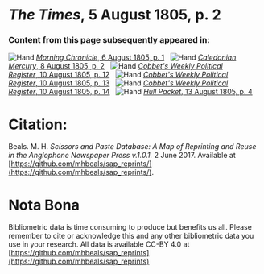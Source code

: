 # *The Times*, 5 August 1805, p. 2  
  
### Content from this page subsequently appeared in:  
![Hand](http://scissorsandpaste.net/wp-content/uploads/2017/06/smallhandpointer.png) [*Morning Chronicle*, 6 August 1805, p. 1](https://mhbeals.github.io/sap_html/Morning-Chronicle/Morning-Chronicle-6-August-1805-p-1)  
![Hand](http://scissorsandpaste.net/wp-content/uploads/2017/06/smallhandpointer.png) [*Caledonian Mercury*, 8 August 1805, p. 2](https://mhbeals.github.io/sap_html/Caledonian-Mercury/Caledonian-Mercury-8-August-1805-p-2)  
![Hand](http://scissorsandpaste.net/wp-content/uploads/2017/06/smallhandpointer.png) [*Cobbet's Weekly Political Register*, 10 August 1805, p. 12](https://mhbeals.github.io/sap_html/Cobbet's-Weekly-Political-Register/Cobbet's-Weekly-Political-Register-10-August-1805-p-12)  
![Hand](http://scissorsandpaste.net/wp-content/uploads/2017/06/smallhandpointer.png) [*Cobbet's Weekly Political Register*, 10 August 1805, p. 13](https://mhbeals.github.io/sap_html/Cobbet's-Weekly-Political-Register/Cobbet's-Weekly-Political-Register-10-August-1805-p-13)  
![Hand](http://scissorsandpaste.net/wp-content/uploads/2017/06/smallhandpointer.png) [*Cobbet's Weekly Political Register*, 10 August 1805, p. 14](https://mhbeals.github.io/sap_html/Cobbet's-Weekly-Political-Register/Cobbet's-Weekly-Political-Register-10-August-1805-p-14)  
![Hand](http://scissorsandpaste.net/wp-content/uploads/2017/06/smallhandpointer.png) [*Hull Packet*, 13 August 1805, p. 4](https://mhbeals.github.io/sap_html/Hull-Packet/Hull-Packet-13-August-1805-p-4)  


# Citation: 

Beals. M. H. *Scissors and Paste Database: A Map of Reprinting and Reuse in the Anglophone Newspaper Press v.1.0.1.* 2 June 2017. Available at [https://github.com/mhbeals/sap_reprints/](https://github.com/mhbeals/sap_reprints/). 

# Nota Bona

Bibliometric data is time consuming to produce but benefits us all. Please remember to cite or acknowledge this and any other bibliometric data you use in your research. All data is available CC-BY 4.0 at [https://github.com/mhbeals/sap_reprints](https://github.com/mhbeals/sap_reprints)